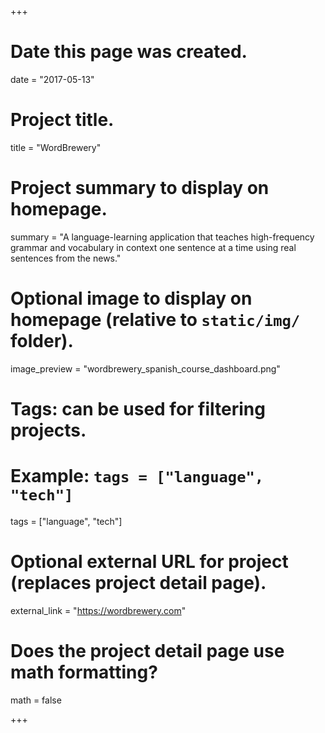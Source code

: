 +++
# Date this page was created.
date = "2017-05-13"

# Project title.
title = "WordBrewery"

# Project summary to display on homepage.
summary = "A language-learning application that teaches high-frequency grammar and vocabulary in context one sentence at a time using real sentences from the news."

# Optional image to display on homepage (relative to `static/img/` folder).
image_preview = "wordbrewery_spanish_course_dashboard.png"

# Tags: can be used for filtering projects.
# Example: `tags = ["language", "tech"]`
tags = ["language", "tech"]

# Optional external URL for project (replaces project detail page).
external_link = "https://wordbrewery.com"

# Does the project detail page use math formatting?
math = false

+++


